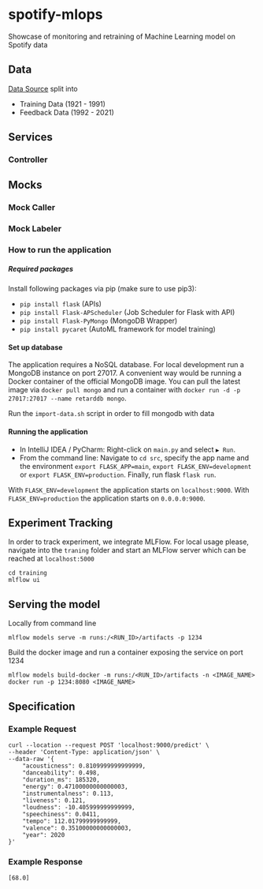 # spotify-mlops
Showcase of monitoring and retraining of Machine Learning model on Spotify data

## Data

[Data Source](https://www.kaggle.com/yamaerenay/spotify-dataset-19212020-160k-tracks)
split into
* Training Data (1921 - 1991)
* Feedback Data (1992 - 2021)

## Services

### Controller

## Mocks

### Mock Caller

### Mock Labeler

### How to run the application

##### Required packages

Install following packages via pip (make sure to use pip3):
* `pip install flask` (APIs)
* `pip install Flask-APScheduler` (Job Scheduler for Flask with API)
* `pip install Flask-PyMongo` (MongoDB Wrapper)
* `pip install pycaret` (AutoML framework for model training)

#### Set up database

The application requires a NoSQL database. For local development run a MongoDB instance on port 27017. 
A convenient way would be running a Docker container of the official MongoDB image. You can pull the latest image via
`docker pull mongo`
and run a container with
`docker run -d -p 27017:27017 --name retarddb mongo`.

Run the `import-data.sh` script in order to fill mongodb with data

#### Running the application

* In IntelliJ IDEA / PyCharm: Right-click on `main.py` and select `▶️ Run`.
* From the command line: Navigate to `cd src`, specify the app name and the environment `export FLASK_APP=main`, 
`export FLASK_ENV=development` or `export FLASK_ENV=production`. Finally, run flask `flask run`.
  
With `FLASK_ENV=development` the application starts on `localhost:9000`.
With `FLASK_ENV=production` the application starts on `0.0.0.0:9000`.

## Experiment Tracking

In order to track experiment, we integrate MLFlow. For local usage please, navigate into the `traning` folder and start 
an MLFlow server which can be reached at `localhost:5000`

```
cd training
mlflow ui
```

## Serving the model

Locally from command line
```
mlflow models serve -m runs:/<RUN_ID>/artifacts -p 1234
```

Build the docker image and run a container exposing the service on port 1234
```
mlflow models build-docker -m runs:/<RUN_ID>/artifacts -n <IMAGE_NAME>
docker run -p 1234:8080 <IMAGE_NAME>
```

## Specification

### Example Request

```
curl --location --request POST 'localhost:9000/predict' \
--header 'Content-Type: application/json' \
--data-raw '{
    "acousticness": 0.8109999999999999,
    "danceability": 0.498,
    "duration_ms": 185320,
    "energy": 0.47100000000000003,
    "instrumentalness": 0.113,
    "liveness": 0.121,
    "loudness": -10.405999999999999,
    "speechiness": 0.0411,
    "tempo": 112.01799999999999,
    "valence": 0.35100000000000003,
    "year": 2020
}'
```

### Example Response

```
[68.0]
```
